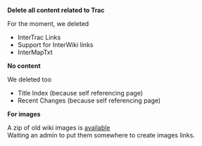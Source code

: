 **Delete all content related to Trac**

For the moment, we deleted

* InterTrac Links
* Support for InterWiki links
* InterMapTxt

**No content**

We deleted too

* Title Index  (because self referencing page)
* Recent Changes (because self referencing page)

**For images** 

A zip of old wiki images is [available](http://www.analysesig.net/images_mapnik_trac.zip)  
Waiting an admin to put them somewhere to create images links.

